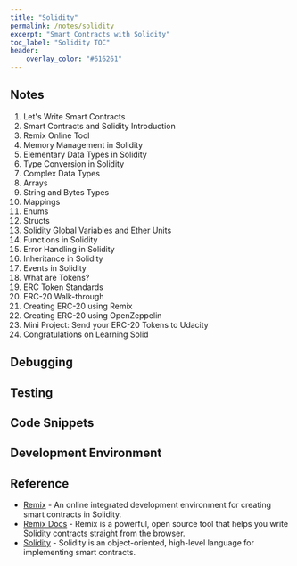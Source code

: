 ```yaml
---
title: "Solidity"
permalink: /notes/solidity
excerpt: "Smart Contracts with Solidity"
toc_label: "Solidity TOC"
header:
    overlay_color: "#616261"
---
```

## Notes
 1. Let's Write Smart Contracts
 2. Smart Contracts and Solidity Introduction
 3. Remix Online Tool
 4. Memory Management in Solidity
 5. Elementary Data Types in Solidity
 6. Type Conversion in Solidity
 7. Complex Data Types
 8. Arrays
 9. String and Bytes Types
 10. Mappings
 11. Enums
 12. Structs
 13. Solidity Global Variables and Ether Units
 14. Functions in Solidity
 15. Error Handling in Solidity
 16. Inheritance in Solidity
 17. Events in Solidity
 18. What are Tokens?
 19. ERC Token Standards
 20. ERC-20 Walk-through
 21. Creating ERC-20 using Remix
 22. Creating ERC-20 using OpenZeppelin
 23. Mini Project: Send your ERC-20 Tokens to Udacity
 24. Congratulations on Learning Solid

## Debugging


## Testing


## Code Snippets


## Development Environment


## Reference

* [Remix] - An online integrated development environment for creating smart contracts in Solidity.
* [Remix Docs] - Remix is a powerful, open source tool that helps you write Solidity contracts straight from the browser. 
* [Solidity] - Solidity is an object-oriented, high-level language for implementing smart contracts.

[Remix]: https://remix.ethereum.org
[Remix Docs]: https://remix-ide.readthedocs.io
[Solidity]: https://solidity.readthedocs.io
